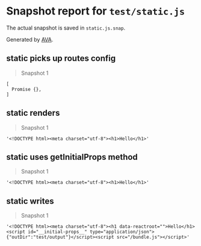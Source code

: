 # Snapshot report for `test/static.js`

The actual snapshot is saved in `static.js.snap`.

Generated by [AVA](https://ava.li).

## static picks up routes config

> Snapshot 1

    [
      Promise {},
    ]

## static renders

> Snapshot 1

    '<!DOCTYPE html><meta charset="utf-8"><h1>Hello</h1>'

## static uses getInitialProps method

> Snapshot 1

    '<!DOCTYPE html><meta charset="utf-8"><h1>Hello</h1>'

## static writes

> Snapshot 1

    '<!DOCTYPE html><meta charset="utf-8"><h1 data-reactroot="">Hello</h1><script id="__initial-props__" type="application/json">{"outDir":"test/output"}</script><script src="/bundle.js"></script>'
